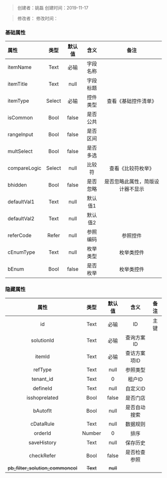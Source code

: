 > 创建者：姚磊
> 创建时间：2019-11-17

> 修改者：
> 修改时间：


<a name="t7BaX"></a>
### 基础属性
| **属性** | **类型** | **默认值** | **含义** | **备注** |
| :--- | :---: | :---: | :---: | :---: |
| itemName | Text | 必输 | 字段名称 |  |
| itemTitle | Text | null | 字段标题 |  |
| itemType | Select | 必输 | 控件类型 | 查看《基础控件清单》 |
| isCommon | Bool | false | 是否公共 |  |
| rangeInput | Bool | false | 是否区间 |  |
| multSelect | Bool | false | 是否多选 |  |
| compareLogic | Select | null | 比较符 | 查看《比较符枚举》 |
| bhidden | Bool | false | 是否忽略 | 是否忽略此属性，简版设计器不显示 |
| defaultVal1 | Text | null | 默认值1 |  |
| defaultVal2 | Text | null | 默认值2 |  |
| referCode | Refer | null | 参照编码 | 参照控件 |
| cEnumType | Text | null | 枚举类型 | 枚举类控件 |
| bEnum | Bool | false | 是否枚举 | 枚举类控件 |


<a name="zOtJ8"></a>
### 隐藏属性
| **属性** | **类型** | **默认值** | **含义** | **备注** |
| :---: | :---: | :---: | :---: | :---: |
| id | Text | 必输 | ID | 主键 |
| solutionId | Text | 必输 | 查询方案ID |  |
| itemId | Text | 必输 | 查访方案项ID |  |
| refType | Text | null | 参照类型 |  |
| tenant_id | Text | 0 | 租户ID |  |
| defineId | Text | null | 自定义ID |  |
| isshoprelated | Bool | false | 是否门店 |  |
| bAutoflt | Bool | null | 是否自动搜索 |  |
| cDataRule | Text | null | 数据规则 |  |
| orderId | Number | 0 | 排序 |  |
| saveHistory | Text | null | 保存历史 |  |
| checkRefer | Bool | false | 是否检查参照 |  |
| ~~pb_filter_solution_commoncol~~ | ~~Text~~ | ~~null~~ |  |  |